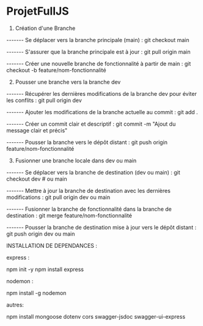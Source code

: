 # ProjetFullJS

1. Création d'une Branche

------- Se déplacer vers la branche principale (main) :
git checkout main

------- S'assurer que la branche principale est à jour :
git pull origin main


------- Créer une nouvelle branche de fonctionnalité à partir de main :
git checkout -b feature/nom-fonctionnalité


2. Pousser une branche vers la branche dev

------- Récupérer les dernières modifications de la branche dev pour éviter les conflits :
git pull origin dev

------- Ajouter les modifications de la branche actuelle au commit :
git add .

------- Créer un commit clair et descriptif :
git commit -m "Ajout du message clair et précis"

------- Pousser la branche vers le dépôt distant :
git push origin feature/nom-fonctionnalité


3. Fusionner une branche locale dans dev ou main

------- Se déplacer vers la branche de destination (dev ou main) :
git checkout dev  # ou main

------- Mettre à jour la branche de destination avec les dernières modifications :
git pull origin dev  ou main

------- Fusionner la branche de fonctionnalité dans la branche de destination :
git merge feature/nom-fonctionnalité

------- Pousser la branche de destination mise à jour vers le dépôt distant :
git push origin dev  ou main

INSTALLATION DE DEPENDANCES :

express : 

npm init -y
npm install express


nodemon :

npm install -g nodemon

autres: 

npm install mongoose dotenv cors swagger-jsdoc swagger-ui-express
